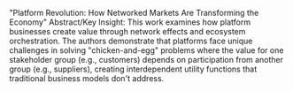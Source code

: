 "Platform Revolution: How Networked Markets Are Transforming the Economy" Abstract/Key Insight: This work examines how platform businesses create value through network effects and ecosystem orchestration. The authors demonstrate that platforms face unique challenges in solving "chicken-and-egg" problems where the value for one stakeholder group (e.g., customers) depends on participation from another group (e.g., suppliers), creating interdependent utility functions that traditional business models don't address.